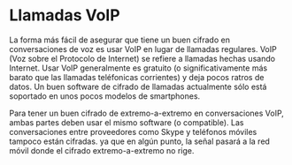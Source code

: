 [Title]: # (Llamadas VoIP)
[Difficulty]: # (Principiante)
[Order]: # (0)

# Llamadas VoIP

La forma más fácil de asegurar que tiene un buen cifrado en conversaciones de voz es usar VoIP en lugar de llamadas regulares. VoIP (Voz sobre el Protocolo de Internet) se refiere a llamadas hechas usando Internet. Usar VoIP generalmente es gratuito (o significativamente más barato que las llamadas teléfonicas corrientes) y deja pocos ratros de datos. Un buen software de cifrado de llamadas actualmente sólo está soportado en unos pocos modelos de smartphones.

Para tener un buen cifrado de extremo-a-extremo en conversaciones VoIP, ambas partes deben usar el mismo software (o compatible). Las conversaciones entre proveedores como Skype y teléfonos móviles tampoco están cifradas. ya que en algún punto, la señal pasará a la red móvil donde el cifrado extremo-a-extremo no rige.